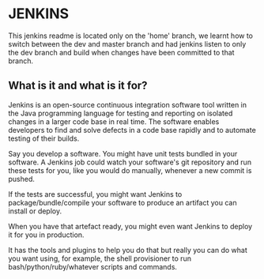 # JENKINS

This jenkins readme is located only on the 'home' branch, we learnt how to switch between
the dev and master branch and had jenkins listen to only the dev branch and build when changes have
been committed to that branch.

## What is it and what is it for?

Jenkins is an open-source continuous integration software tool written in the Java programming language for testing and reporting on isolated changes in a larger code base in real time. The software enables developers to find and solve defects in a code base rapidly and to automate testing of their builds.

Say you develop a software. You might have unit tests bundled in your software. A Jenkins job could watch your software's git repository and run these tests for you, like you would do manually, whenever a new commit is pushed.

If the tests are successful, you might want Jenkins to package/bundle/compile your software to produce an artifact you can install or deploy.

When you have that artefact ready, you might even want Jenkins to deploy it for you in production.

It has the tools and plugins to help you do that but really you can do what you want using, for example, the shell provisioner to run bash/python/ruby/whatever scripts and commands.
